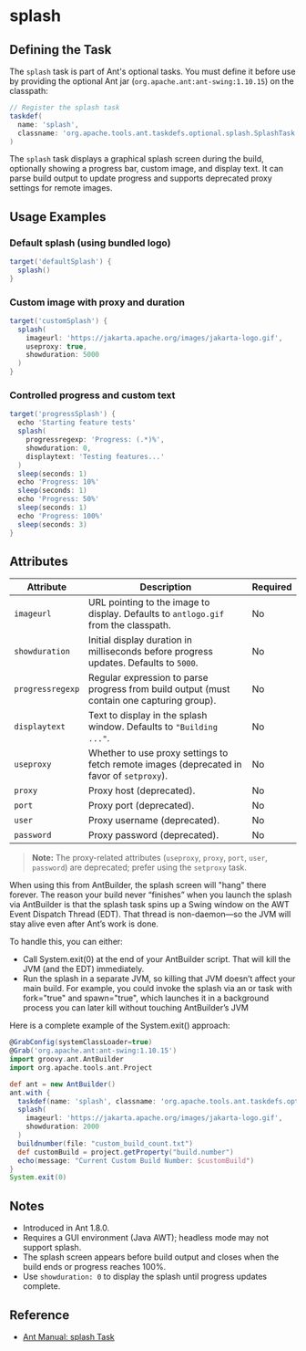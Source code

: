 # splash

## Defining the Task

The `splash` task is part of Ant's optional tasks. You must define it before use by providing the optional Ant jar
(`org.apache.ant:ant-swing:1.10.15`) on the classpath:

```groovy
// Register the splash task
taskdef(
  name: 'splash',
  classname: 'org.apache.tools.ant.taskdefs.optional.splash.SplashTask'
)

```


The `splash` task displays a graphical splash screen during the build, optionally showing a progress bar, custom image, and display text. It can parse build output to update progress and supports deprecated proxy settings for remote images.

## Usage Examples

### Default splash (using bundled logo)

```groovy
target('defaultSplash') {
  splash()
}
```

### Custom image with proxy and duration

```groovy
target('customSplash') {
  splash(
    imageurl: 'https://jakarta.apache.org/images/jakarta-logo.gif',
    useproxy: true,
    showduration: 5000
  )
}
```

### Controlled progress and custom text

```groovy
target('progressSplash') {
  echo 'Starting feature tests'
  splash(
    progressregexp: 'Progress: (.*)%',
    showduration: 0,
    displaytext: 'Testing features...'
  )
  sleep(seconds: 1)
  echo 'Progress: 10%'
  sleep(seconds: 1)
  echo 'Progress: 50%'
  sleep(seconds: 1)
  echo 'Progress: 100%'
  sleep(seconds: 3)
}
```

## Attributes

| Attribute        | Description                                                                                | Required |
|------------------|--------------------------------------------------------------------------------------------|----------|
| `imageurl`       | URL pointing to the image to display. Defaults to `antlogo.gif` from the classpath.        | No       |
| `showduration`   | Initial display duration in milliseconds before progress updates. Defaults to `5000`.      | No       |
| `progressregexp` | Regular expression to parse progress from build output (must contain one capturing group). | No       |
| `displaytext`    | Text to display in the splash window. Defaults to `"Building ..."`.                        | No       |
| `useproxy`       | Whether to use proxy settings to fetch remote images (deprecated in favor of `setproxy`).  | No       |
| `proxy`          | Proxy host (deprecated).                                                                   | No       |
| `port`           | Proxy port (deprecated).                                                                   | No       |
| `user`           | Proxy username (deprecated).                                                               | No       |
| `password`       | Proxy password (deprecated).                                                               | No       |

> **Note:** The proxy-related attributes (`useproxy`, `proxy`, `port`, `user`, `password`) are deprecated; prefer using the `setproxy` task.

When using this from AntBuilder, the splash screen will "hang" there forever.
The reason your build never “finishes” when you launch the splash via AntBuilder is that the splash task spins up a Swing window on the AWT Event Dispatch Thread (EDT). That thread is non-daemon—so the JVM will stay alive even after Ant’s work is done.

To handle this, you can either:
- Call System.exit(0) at the end of your AntBuilder script. That will kill the JVM (and the EDT) immediately.
- Run the splash in a separate JVM, so killing that JVM doesn’t affect your main build. For example, you could invoke the splash via an <exec> or <java> task with fork="true" and spawn="true", which launches it in a background process you can later kill without touching AntBuilder’s JVM

Here is a complete example of the System.exit() approach:

```groovy
@GrabConfig(systemClassLoader=true)
@Grab('org.apache.ant:ant-swing:1.10.15')
import groovy.ant.AntBuilder
import org.apache.tools.ant.Project

def ant = new AntBuilder()
ant.with {
  taskdef(name: 'splash', classname: 'org.apache.tools.ant.taskdefs.optional.splash.SplashTask')
  splash(
    imageurl: 'https://jakarta.apache.org/images/jakarta-logo.gif',
    showduration: 2000
  )
  buildnumber(file: "custom_build_count.txt")
  def customBuild = project.getProperty("build.number")
  echo(message: "Current Custom Build Number: $customBuild")
}
System.exit(0)
```

## Notes

- Introduced in Ant 1.8.0.
- Requires a GUI environment (Java AWT); headless mode may not support splash.
- The splash screen appears before build output and closes when the build ends or progress reaches 100%.
- Use `showduration: 0` to display the splash until progress updates complete.

## Reference

- [Ant Manual: splash Task](https://ant.apache.org/manual/Tasks/splash.html)